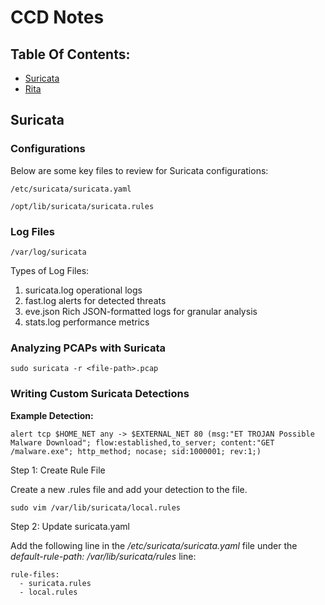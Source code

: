 # **CCD Notes**

## Table Of Contents:
<!--ts-->
  * [Suricata](#suricata)
  * [Rita](#rita)
<!--te-->

## **Suricata**

### **Configurations**

Below are some key files to review for Suricata configurations:

```
/etc/suricata/suricata.yaml

/opt/lib/suricata/suricata.rules
```

### **Log Files**

```
/var/log/suricata
```

Types of Log Files:
1. suricata.log
   operational logs
3. fast.log
   alerts for detected threats
5. eve.json
   Rich JSON-formatted logs for granular analysis
7. stats.log
   performance metrics

### **Analyzing PCAPs with Suricata**

```
sudo suricata -r <file-path>.pcap
```

### **Writing Custom Suricata Detections**

**Example Detection:**

```
alert tcp $HOME_NET any -> $EXTERNAL_NET 80 (msg:"ET TROJAN Possible Malware Download"; flow:established,to_server; content:"GET /malware.exe"; http_method; nocase; sid:1000001; rev:1;)
```

Step 1: Create Rule File

Create a new .rules file and add your detection to the file.

```
sudo vim /var/lib/suricata/local.rules
```

Step 2: Update suricata.yaml

Add the following line in the */etc/suricata/suricata.yaml* file under the *default-rule-path: /var/lib/suricata/rules* line:

```
rule-files:
  - suricata.rules
  - local.rules
```
